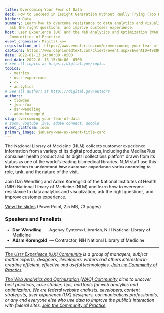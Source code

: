 ```yaml
---
title: Overcoming Your Fear of Data
deck: How to Succeed in Insight Generation Without Really Trying (Too Hard)
kicker: Data
summary: Learn how to overcome resistance to data analytics and visualization,
  ask the right questions, and improve customer experience.
host: User Experience (UX) and the Web Analytics and Optimization (WAO)
  Communities of Practice
event_organizer: Digital.gov
registration_url: https://www.eventbrite.com/e/overcoming-your-fear-of-data-tickets-230421465807
captions: https://www.captionedtext.com/client/event.aspx?EventID=4988002&CustomerID=321
date: 2022-01-13 14:00:00 -0500
end_date: 2022-01-13 15:00:00 -0500
# See all topics at https://digital.gov/topics
topics:
  - metrics
  - user-experience
  - cx
  - analytics
# See all authors at https://digital.gov/authors
authors:
  - tlowden
  - jean-fox
  - dan-wendling
  - adam-korengold
slug: overcoming-your-fear-of-data
# zoom, youtube_live, adobe_connect, google
event_platform: zoom
primary_image: january-wao-ux-event-title-card
---
```

The National Library of Medicine (NLM) collects customer experience information from a variety of its digital products, including the MedlinePlus consumer health product and its digital collections platform drawn from its status as one of the world’s leading biomedical libraries. NLM staff use this information to understand how customer experience varies according to role, task, and the nature of the visit.

Join Dan Wendling and Adam Korengold of the National Institutes of Health (NIH) National Library of Medicine (NLM) and learn how to overcome resistance to data analytics and visualization, ask the right questions, and improve customer experience.

[View the slides](https://digital.gov/files/overcoming-your-fear-of-data-updated-presentation.pptx) (PowerPoint, 2.5 MB, 23 pages)

### Speakers and Panelists

* **Dan Wendling**  — Agency Systems Librarian, NIH National Library of Medicine
* **Adam Korengold**  — Contractor, NIH National Library of Medicine

---

*[The User Experience (UX) Community](https://digital.gov/communities/user-experience/) is a group of managers, subject matter experts, designers, developers, writers and others interested in creating efficient, effective and useful technologies. [Join the Community of Practice](https://digital.gov/communities/user-experience/).*

*[The Web Analytics and Optimization (WAO) Community](https://digital.gov/communities/web-analytics-and-optimization/) aims to uncover best practices, case studies, tips, and tools for web analytics and optimization. We are federal website analysts, developers, content strategists, user experience (UX) designers, communications professionals, or any and everyone else who use data to improve the public’s interaction with federal sites. [Join the Community of Practice](https://digital.gov/communities/web-analytics-and-optimization/).*
